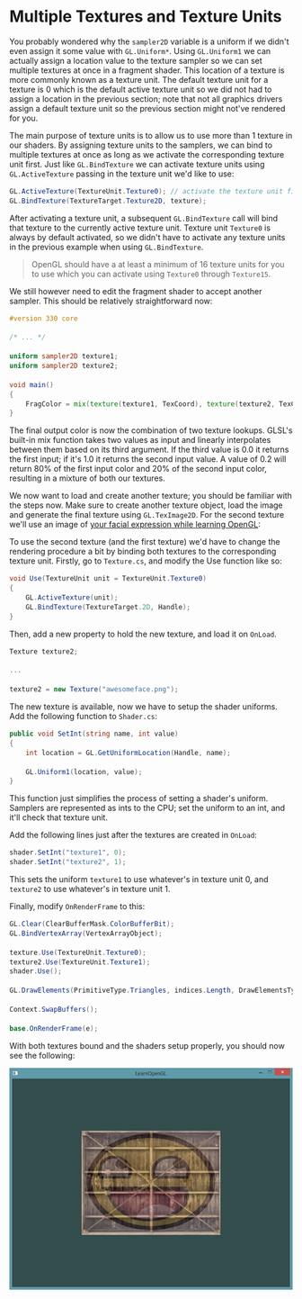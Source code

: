 # Multiple Textures and Texture Units

You probably wondered why the `sampler2D` variable is a uniform if we didn't even assign it some value with `GL.Uniform*`. Using `GL.Uniform1` we can actually assign a location value to the texture sampler so we can set multiple textures at once in a fragment shader. This location of a texture is more commonly known as a texture unit. The default texture unit for a texture is 0 which is the default active texture unit so we did not had to assign a location in the previous section; note that not all graphics drivers assign a default texture unit so the previous section might not've rendered for you.

The main purpose of texture units is to allow us to use more than 1 texture in our shaders. By assigning texture units to the samplers, we can bind to multiple textures at once as long as we activate the corresponding texture unit first. Just like `GL.BindTexture` we can activate texture units using `GL.ActiveTexture` passing in the texture unit we'd like to use:

```cs
GL.ActiveTexture(TextureUnit.Texture0); // activate the texture unit first before binding texture
GL.BindTexture(TextureTarget.Texture2D, texture);
```

After activating a texture unit, a subsequent `GL.BindTexture` call will bind that texture to the currently active texture unit. Texture unit `Texture0` is always by default activated, so we didn't have to activate any texture units in the previous example when using `GL.BindTexture`.

>OpenGL should have a at least a minimum of 16 texture units for you to use which you can activate using `Texture0` through `Texture15`.

We still however need to edit the fragment shader to accept another sampler. This should be relatively straightforward now:

```glsl
#version 330 core

/* ... */

uniform sampler2D texture1;
uniform sampler2D texture2;

void main()
{
    FragColor = mix(texture(texture1, TexCoord), texture(texture2, TexCoord), 0.2);
}
```

The final output color is now the combination of two texture lookups. GLSL's built-in mix function takes two values as input and linearly interpolates between them based on its third argument. If the third value is 0.0 it returns the first input; if it's 1.0 it returns the second input value. A value of 0.2 will return 80% of the first input color and 20% of the second input color, resulting in a mixture of both our textures.

We now want to load and create another texture; you should be familiar with the steps now. Make sure to create another texture object, load the image and generate the final texture using `GL.TexImage2D`. For the second texture we'll use an image of [your facial expression while learning OpenGL](textures/awesomeface.png):

To use the second texture (and the first texture) we'd have to change the rendering procedure a bit by binding both textures to the corresponding texture unit. Firstly, go to `Texture.cs`, and modify the Use function like so:

```cs
void Use(TextureUnit unit = TextureUnit.Texture0)
{
    GL.ActiveTexture(unit);
    GL.BindTexture(TextureTarget.2D, Handle);
}
```

Then, add a new property to hold the new texture, and load it on `OnLoad`.

```cs
Texture texture2;

...

texture2 = new Texture("awesomeface.png");
```

The new texture is available, now we have to setup the shader uniforms. Add the following function to `Shader.cs`:

```cs
public void SetInt(string name, int value)
{
    int location = GL.GetUniformLocation(Handle, name);

    GL.Uniform1(location, value);
}
```

This function just simplifies the process of setting a shader's uniform. Samplers are represented as ints to the CPU; set the uniform to an int, and it'll check that texture unit.

Add the following lines just after the textures are created in `OnLoad`:

```cs
shader.SetInt("texture1", 0);
shader.SetInt("texture2", 1);
```

This sets the uniform `texture1` to use whatever's in texture unit 0, and `texture2` to use whatever's in texture unit 1.

Finally, modify `OnRenderFrame` to this:

```cs
GL.Clear(ClearBufferMask.ColorBufferBit);
GL.BindVertexArray(VertexArrayObject);

texture.Use(TextureUnit.Texture0);
texture2.Use(TextureUnit.Texture1);
shader.Use();

GL.DrawElements(PrimitiveType.Triangles, indices.Length, DrawElementsType.UnsignedInt, 0);

Context.SwapBuffers();

base.OnRenderFrame(e);
```

With both textures bound and the shaders setup properly, you should now see the following:

![Multiple textures](5-multiple_textures.png)